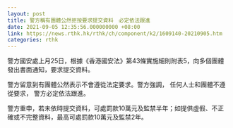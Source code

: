 ```yaml
---
layout: post
title: 警方稱有團體公然拒按要求提交資料　必定依法跟進
date: 2021-09-05 12:35:56.000000000 +08:00
link: https://news.rthk.hk/rthk/ch/component/k2/1609140-20210905.htm
categories: rthk
---
```


警方國安處上月25日，根據《香港國安法》第43條實施細則附表5，向多個團體發出書面通知，要求提交資料。

警方留意到有團體公然表示不會遵從法定要求。警方強調， 任何人士和團體不遵從要求， 警方必定依法跟進。

警方重申，若未依時提交資料，可處罰款10萬元及監禁半年；如提供虛假、不正確或不完整資料，最高可處罰款10萬元及監禁2年。
